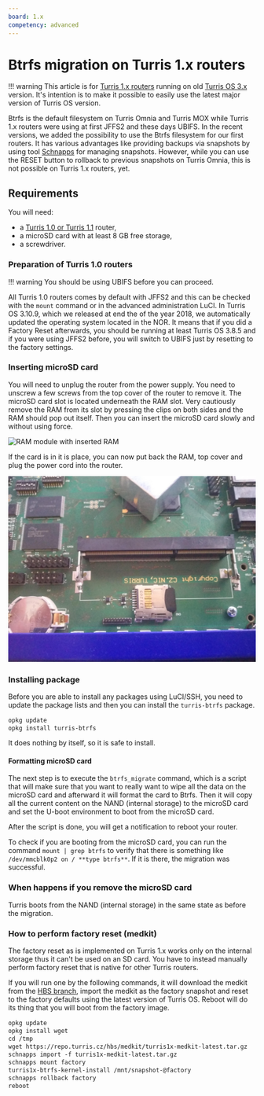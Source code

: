 ```yaml
---
board: 1.x
competency: advanced
---
```

# Btrfs migration on Turris 1.x routers

!!! warning
    This article is for [Turris 1.x routers](../hw/turris-1x/turris-1x.md)
    running on old [Turris OS 3.x](../basics/tos-versions.md) version.
    It's intention is to make it possible to easily use the latest major version
    of Turris OS version.

Btrfs is the default filesystem on Turris Omnia and Turris MOX while Turris 1.x
routers were using at first JFFS2 and these days UBIFS. In the recent versions, we
added the possibility to use the Btrfs filesystem for our first routers. It has
various advantages like providing backups via snapshots by using tool
[Schnapps](../geek/schnapps/schnapps.md) for managing snapshots. However, while
you can use the RESET button to rollback to previous snapshots on Turris Omnia, this
is not possible on Turris 1.x routers, yet.

## Requirements

You will need:

* a [Turris 1.0 or Turris 1.1](../hw/turris-1x/turris-1x.md) router,
* a microSD card with at least 8 GB free storage,
* a screwdriver.

### Preparation of Turris 1.0 routers

!!! warning
    You should be using UBIFS before you can proceed.

All Turris 1.0 routers comes by default with JFFS2 and this can be checked with
the `mount` command or in the advanced administration LuCI. In Turris OS 3.10.9,
which we released at end the of the year 2018, we automatically updated the
operating system located in the NOR. It means that if you did a Factory Reset
afterwards, you should be running at least Turris OS 3.8.5 and if you were using JFFS2
before, you will switch to UBIFS just by resetting to the factory settings.

### Inserting microSD card

You will need to unplug the router from the power supply. You need to unscrew a
few screws from the top cover of the router to remove it. The microSD card slot is
located underneath the RAM slot. Very cautiously remove the RAM from its slot by
pressing the clips on both sides and the RAM should pop out itself. Then you can insert
the microSD card slowly and without using force.

![RAM module with inserted RAM](turris1x-with-ram.jpg)

If the card is in it is place, you can now put back the RAM, top cover and plug the power
cord into the router.

![RAM module without RAM and inserted SD card](turris1x-without-ram.jpg)

### Installing package

Before you are able to install any packages using LuCI/SSH, you need to update
the package lists and then you can install the `turris-btrfs` package.

```
opkg update
opkg install turris-btrfs
```

It does nothing by itself, so it is safe to install.

#### Formatting microSD card

The next step is to execute the `btrfs_migrate` command, which is a script that will
make sure that you want to really want to wipe all the data on the microSD card and
afterward it will format the card to Btrfs. Then it will copy all the current content on
the NAND (internal storage) to the microSD card and set the U-boot environment to boot
from the microSD card.

After the script is done, you will get a notification to reboot your router.

To check if you are booting from the microSD card, you can run the command `mount |
grep btrfs` to verify that there is something like `/dev/mmcblk0p2 on / **type
btrfs**`. If it is there, the migration was successful.

### When happens if you remove the microSD card

Turris boots from the NAND (internal storage) in the same state as before
the migration.

### How to perform factory reset (medkit)

The factory reset as is implemented on Turris 1.x works only on the internal
storage thus it can't be used on an SD card. You have to instead manually perform
factory reset that is native for other Turris routers.

If you will run one by the following commands, it will download the medkit from
the [HBS branch](../geek/testing.md), import the medkit as the factory snapshot
and reset to the factory defaults using the latest version of Turris OS. Reboot
will do its thing that you will boot from the factory image.

```
opkg update
opkg install wget
cd /tmp
wget https://repo.turris.cz/hbs/medkit/turris1x-medkit-latest.tar.gz
schnapps import -f turris1x-medkit-latest.tar.gz
schnapps mount factory
turris1x-btrfs-kernel-install /mnt/snapshot-@factory
schnapps rollback factory
reboot
```

